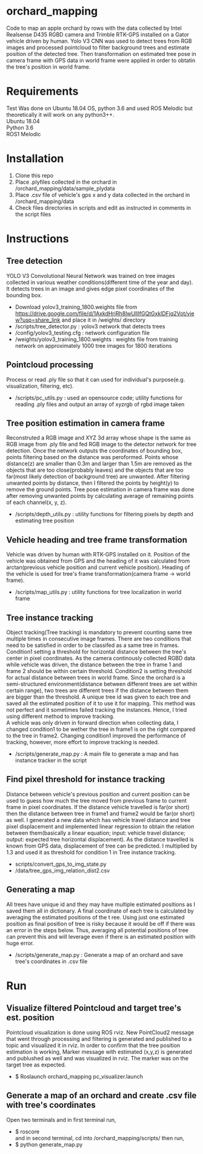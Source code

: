 # orchard_mapping
Code to map an apple orchard by rows with the data collected by Intel Realsense D435 RGBD camera and Trimble RTK-GPS installed on a Gator vehicle driven by human.
Yolo V3 CNN was used to detect trees from RGB images and processed pointcloud to filter background trees and estimate position of the detected tree. Then transformation on estimated tree pose in camera frame with GPS data in world frame were applied in order to obtatin the tree's position in world frame.   

   
# Requirements   
Test Was done on Ubuntu 18.04 OS, python 3.6 and used ROS Melodic but theoretically it will work on any python3++.   
 Ubuntu 18.04   
 Python 3.6   
 ROS1 Melodic   
   

# Installation
1. Clone this repo   
2. Place .plyfiles collected in the orchard in /orchard_mapping/data/sample_plydata   
3. Place .csv file of vehicle's gps x and y data collected in the orchard in /orchard_mapping/data   
4. Check files directories in scripts and edit as instructed in comments in the script files   

   
# Instructions
## Tree detection 
YOLO V3 Convolutional Neural Network was trained on tree images collected in various weather conditions(different time of the year and day). It detects trees in an image and gives edge pixel coordinates of the bounding box.   
* Download yolov3_training_1800.weights file from https://drive.google.com/file/d/1AxkdHrjRh8lwUlIIfGQtGxklDFjq2Vot/view?usp=share_link and place it in /weights/ directory
* /scripts/tree_detector.py : yolov3 network that detects trees   
* /config/yolov3_testing.cfg : network configuration file   
* /weights/yolov3_training_1800.weights : weights file from training network on approximately 1000 tree images for 1800 iterations   

## Pointcloud processing
Process or read .ply file so that it can used for individual's purpose(e.g. visualization, filtering, etc).   
* /scripts/pc_utils.py : used an opensource code; utility functions for reading .ply files and output an array of xyzrgb of rgbd image taken   

## Tree position estimation in camera frame
Reconstruted a RGB image and XYZ 3d array whose shape is the same as RGB image from .ply file and fed RGB image to the detector network for tree detection. Once the network outputs the coordinates of bounding box, points filtering based on the distance was peroformed. Points whose distance(z) are smaller than 0.3m and larger than 1.5m are removed as the objects that are too close(probably leaves) and the objects that are too far(most likely detection of background tree) are unwanted. After filtering unwanted points by distance, then I filtered the points by height(y) to remove the ground points. Tree pose estimation in camera frame was done after removing unwanted points by calculating average of remaining points of each channel(x, y, z).   
* /scripts/depth_utils.py : utility functions for filtering pixels by depth and estimating tree position   

## Vehicle heading and tree frame transformation
Vehicle was driven by human with RTK-GPS installed on it. Position of the vehicle was obtained from GPS and the heading of it was calculated from arctan(previous vehicle position and current vehicle position). Heading of the vehicle is used for tree's frame transformation(camera frame -> world frame).   
* /scripts/map_utils.py : utility functions for tree localization in world frame   

## Tree instance tracking
Object tracking(Tree tracking) is mandatory to prevent counting same tree multiple times in consecutive image frames. There are two conditions that need to be satisfied in order to be classifed as a same tree in frames. Condition1 setting a threshold for horizontal distance between the tree's center in pixel coordinates. As the camera continously collected RGBD data while vehicle was driven, the distance between the tree in frame 1 and frame 2 should be within certain threshold. Condition2 is setting threshold for actual distance between trees in world frame. Since the orchard is a semi-structured environment(distance between different trees are set within certain range), two trees are different trees if the distance between them are bigger than the threshold. A unique tree id was given to each tree and saved all the estimated position of it to use it for mapping. This method was not perfect and it sometimes failed tracking the instances. Hence, I tried using different method to improve tracking.   
A vehicle was only driven in forward direction when collecting data, I changed condition1 to be wether the tree in frame1 is on the right compared to the tree in frame2. Changing condition1 improved the performance of tracking, however, more effort to improve tracking is needed.   
* /scripts/generate_map.py : A main file to generate a map and has instance tracker in the script   

## Find pixel threshold for instance tracking
Distance between vehicle's previous position and current position can be used to guess how much the tree moved from previous frame to current frame in pixel coordinates. If the distance vehicle travelled is far(or short) then the distance between tree in frame1 and frame2 would be far(or short) as well. I generated a new data which has vehicle travel distance and tree pixel displacement and implemented linear regression to obtain the relation between them(basically a linear equation; input: vehicle travel distance; output: expected tree horizontal displacement). As the distance travelled is known from GPS data, displacement of tree can be predicted. I multiplied by 1.3 and used it as threshold for condition 1 in Tree instance tracking. 
* scripts/convert_gps_to_img_state.py   
* /data/tree_gps_img_relation_dist2.csv   

## Generating a map
All trees have unique id and they may have multiple estimated positions as I saved them all in dictionary. A final coordinate of each tree is calculated by averaging the estimated positions of the t
ree. Using just one estimated position as final position of tree is risky because it would be off if there was an error in the steps below. Thus, averaging all potential positions of tree can prevent this and will leverage even if there is an estimated position with huge error.   
* /scripts/generate_map.py : Generate a map of an orchard and save tree's coordinates in .csv file   
   
# Run
## Visualize filtered Pointcloud and target tree's est. position
Pointcloud visualization is done using ROS rviz. New PointCloud2 message that went through processing and filtering is generated and published to a topic and visualized it in rviz. In order to confirm that the tree position estimation is working, Marker message with estimated (x,y,z) is generated and publushed as well and was visualized in rviz. The marker was on the target tree as expected.   
* $ Roslaunch orchard_mapping pc_visualizer.launch   

## Generate a map of an orchard and create .csv file with tree's coordinates
Open two terminals and in first terminal run,   
* $ roscore   
and in second terminal, cd into /orchard_mapping/scripts/ then run,   
* $ python generate_map.py   

